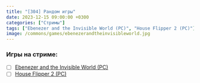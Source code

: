 ```yaml
---
title: "[304] Рандом игры"
date: 2023-12-15 09:00:00 +0300
categories: ["Стримы"]
tags: ["Ebenezer and the Invisible World (PC)", "House Flipper 2 (PC)"]
image: /commons/games/ebenezerandtheinvisibleworld.jpg
---
```


### Игры на стриме:
+ [ ] [Ebenezer and the Invisible World (PC)](/tags/ebenezer-and-the-invisible-world-pc)
+ [ ] [House Flipper 2 (PC)](/tags/house-flipper-2-pc)
